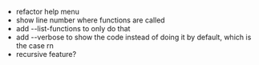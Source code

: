 * refactor help menu
* show line number where functions are called
* add --list-functions to only do that
* add --verbose to show the code instead of doing it by default, which is the case rn
* recursive feature?
